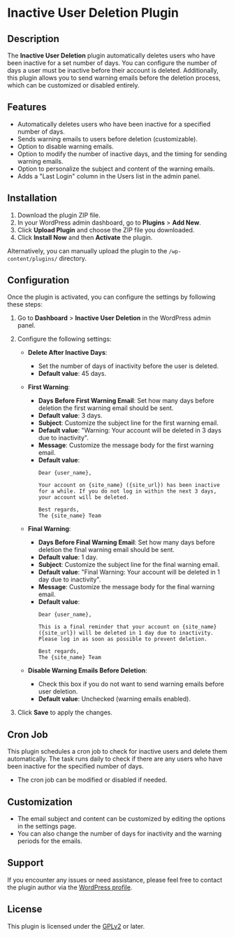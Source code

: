 # Inactive User Deletion Plugin

## Description

The **Inactive User Deletion** plugin automatically deletes users who have been inactive for a set number of days. You can configure the number of days a user must be inactive before their account is deleted. Additionally, this plugin allows you to send warning emails before the deletion process, which can be customized or disabled entirely.

## Features

- Automatically deletes users who have been inactive for a specified number of days.
- Sends warning emails to users before deletion (customizable).
- Option to disable warning emails.
- Option to modify the number of inactive days, and the timing for sending warning emails.
- Option to personalize the subject and content of the warning emails.
- Adds a "Last Login" column in the Users list in the admin panel.

## Installation

1. Download the plugin ZIP file.
2. In your WordPress admin dashboard, go to **Plugins** > **Add New**.
3. Click **Upload Plugin** and choose the ZIP file you downloaded.
4. Click **Install Now** and then **Activate** the plugin.

Alternatively, you can manually upload the plugin to the `/wp-content/plugins/` directory.

## Configuration

Once the plugin is activated, you can configure the settings by following these steps:

1. Go to **Dashboard** > **Inactive User Deletion** in the WordPress admin panel.
2. Configure the following settings:

   - **Delete After Inactive Days**:
     - Set the number of days of inactivity before the user is deleted.
     - **Default value**: 45 days.

   - **First Warning**:
     - **Days Before First Warning Email**: Set how many days before deletion the first warning email should be sent.
     - **Default value**: 3 days.
     - **Subject**: Customize the subject line for the first warning email.
     - **Default value**: "Warning: Your account will be deleted in 3 days due to inactivity".
     - **Message**: Customize the message body for the first warning email.
     - **Default value**: 
       ```
       Dear {user_name},

       Your account on {site_name} ({site_url}) has been inactive for a while. If you do not log in within the next 3 days, your account will be deleted.

       Best regards,
       The {site_name} Team
       ```

   - **Final Warning**:
     - **Days Before Final Warning Email**: Set how many days before deletion the final warning email should be sent.
     - **Default value**: 1 day.
     - **Subject**: Customize the subject line for the final warning email.
     - **Default value**: "Final Warning: Your account will be deleted in 1 day due to inactivity".
     - **Message**: Customize the message body for the final warning email.
     - **Default value**:
       ```
       Dear {user_name},

       This is a final reminder that your account on {site_name} ({site_url}) will be deleted in 1 day due to inactivity. Please log in as soon as possible to prevent deletion.

       Best regards,
       The {site_name} Team
       ```

   - **Disable Warning Emails Before Deletion**:
     - Check this box if you do not want to send warning emails before user deletion.
     - **Default value**: Unchecked (warning emails enabled).

3. Click **Save** to apply the changes.

## Cron Job

This plugin schedules a cron job to check for inactive users and delete them automatically. The task runs daily to check if there are any users who have been inactive for the specified number of days.

- The cron job can be modified or disabled if needed.

## Customization

- The email subject and content can be customized by editing the options in the settings page.
- You can also change the number of days for inactivity and the warning periods for the emails.

## Support

If you encounter any issues or need assistance, please feel free to contact the plugin author via the [WordPress profile](https://profiles.wordpress.org/shivangijavia2106/).

## License

This plugin is licensed under the [GPLv2](http://www.gnu.org/licenses/old-licenses/gpl-2.0.html) or later.
